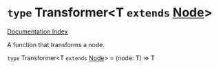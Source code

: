 # `type` Transformer\<T `extends` [Node](../private.interface.Node/README.md)>

[Documentation Index](../README.md)

A function that transforms a node.

`type` Transformer\<T `extends` [Node](../private.interface.Node/README.md)> = (node: T) => T